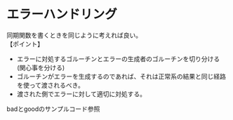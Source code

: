 # エラーハンドリング
同期関数を書くときを同じように考えれば良い。  
【ポイント】  
- エラーに対処するゴルーチンとエラーの生成者のゴルーチンを切り分ける(関心事を分ける)
- ゴルーチンがエラーを生成するのであれば、それは正常系の結果と同じ経路を使って渡されるべき。
- 渡された側でエラーに対して適切に対処する。

badとgoodのサンプルコード参照
